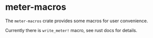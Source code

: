 # meter-macros

The `meter-macros` crate provides some macros for user convenience.

Currently there is `write_meter!` macro, see rust docs for details.
